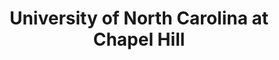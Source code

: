 ---
layout: repo
title: "University of North Carolina at Chapel Hill"
id: 5097
permalink: repos/5097/
---